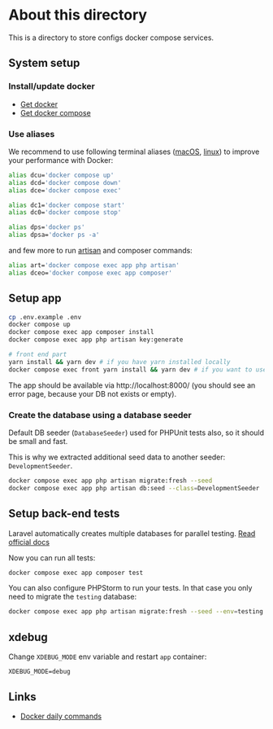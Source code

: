 # About this directory

This is a directory to store configs docker compose services.

## System setup

### Install/update docker

- [Get docker](https://docs.docker.com/get-docker/)
- [Get docker compose](https://docs.docker.com/compose/install/)

### Use aliases

We recommend to use following terminal aliases ([macOS](https://coolestguidesontheplanet.com/make-an-alias-in-bash-shell-in-os-x-terminal/), [linux](https://linuxize.com/post/how-to-create-bash-aliases/)) to improve your performance with Docker:

```sh
alias dcu='docker compose up'
alias dcd='docker compose down'
alias dce='docker compose exec'

alias dc1='docker compose start'
alias dc0='docker compose stop'

alias dps='docker ps'
alias dpsa='docker ps -a'
````

and few more to run [artisan](https://laravel.com/docs/master/artisan) and composer commands:
```sh
alias art='docker compose exec app php artisan'
alias dceo='docker compose exec app composer'
```

## Setup app

```sh
cp .env.example .env
docker compose up
docker compose exec app composer install
docker compose exec app php artisan key:generate

# front end part
yarn install && yarn dev # if you have yarn installed locally
docker compose exec front yarn install && yarn dev # if you want to use Docker (slower)
```

The app should be available via http://localhost:8000/ (you should see an error page, because your DB not exists or empty).


### Create the database using a database seeder

Default DB seeder (`DatabaseSeeder`) used for PHPUnit tests also, so it should be small and fast.

This is why we extracted additional seed data to another seeder: `DevelopmentSeeder`.

```sh
docker compose exec app php artisan migrate:fresh --seed
docker compose exec app php artisan db:seed --class=DevelopmentSeeder
```

## Setup back-end tests

Laravel automatically creates multiple databases for parallel testing.
[Read official docs](https://laravel.com/docs/9.x/testing#running-tests-in-parallel)

Now you can run all tests:
```sh
docker compose exec app composer test
```

You can also configure PHPStorm to run your tests. In that case
you only need to migrate the `testing` database:
```sh
docker compose exec app php artisan migrate:fresh --seed --env=testing
```

## xdebug

Change `XDEBUG_MODE` env variable and restart `app` container:
```
XDEBUG_MODE=debug
```


## Links
- [Docker daily commands](./docker-daily-commands.md)
